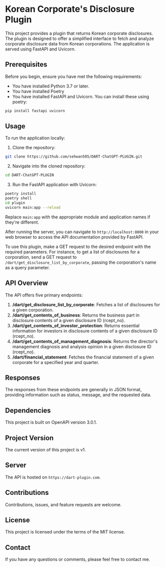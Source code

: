 
# Korean Corporate's Disclosure Plugin

This project provides a plugin that returns Korean corporate disclosures. The plugin is designed to offer a simplified interface to fetch and analyze corporate disclosure data from Korean corporations. The application is served using FastAPI and Uvicorn.

## Prerequisites

Before you begin, ensure you have met the following requirements:

- You have installed Python 3.7 or later.
- You have installed Poetry
- You have installed FastAPI and Uvicorn. You can install these using poetry:

```bash
pip install fastapi uvicorn
```

## Usage

To run the application locally:

1. Clone the repository:

```bash
git clone https://github.com/sehwan505/DART-ChatGPT-PLUGIN.git
```

2. Navigate into the cloned repository:

```bash
cd DART-ChatGPT-PLUGIN
```

3. Run the FastAPI application with Uvicorn:

```bash
poetry install
poetry shell
cd plugin
uvicorn main:app --reload
```

Replace `main:app` with the appropriate module and application names if they're different.

After running the server, you can navigate to `http://localhost:8000` in your web browser to access the API documentation provided by FastAPI.

To use this plugin, make a GET request to the desired endpoint with the required parameters. For instance, to get a list of disclosures for a corporation, send a GET request to `/dart/get_disclosure_list_by_corporate`, passing the corporation's name as a query parameter.

## API Overview

The API offers five primary endpoints:

1. **/dart/get_disclosure_list_by_corporate**: Fetches a list of disclosures for a given corporation.
2. **/dart/get_contents_of_business**: Returns the business part in disclosure contents of a given disclosure ID (rcept_no).
3. **/dart/get_contents_of_investor_protection**: Returns essential information for investors in disclosure contents of a given disclosure ID (rcept_no).
4. **/dart/get_contents_of_management_diagnosis**: Returns the director's management diagnosis and analysis opinion in a given disclosure ID (rcept_no).
5. **/dart/financial_statement**: Fetches the financial statement of a given corporate for a specified year and quarter.

## Responses

The responses from these endpoints are generally in JSON format, providing information such as status, message, and the requested data.

## Dependencies

This project is built on OpenAPI version 3.0.1.

## Project Version

The current version of this project is v1.

## Server

The API is hosted on `https://dart-plugin.com`.

## Contributions

Contributions, issues, and feature requests are welcome.

## License

This project is licensed under the terms of the MIT license.

## Contact

If you have any questions or comments, please feel free to contact me.
